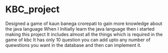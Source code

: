 # KBC_project
Designed a game of kaun banega crorepati to gain more knowledge about the java language 
When I Initially learn the java language then i started making this project 
It includes almost all the things which is required in the game of kbc
It has only 10 question you can add upto any number of quewstions you want in the database and then can implement it.
